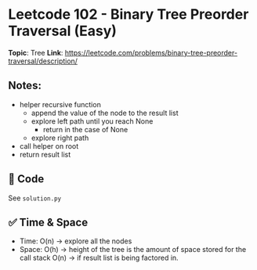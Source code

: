 # Leetcode 102 - Binary Tree Preorder Traversal (Easy)

**Topic**: Tree
**Link**: https://leetcode.com/problems/binary-tree-preorder-traversal/description/

## Notes: 
 - helper recursive function
    - append the value of the node to the result list
    - explore left path until you reach None
        - return in the case of None
    - explore right path
 - call helper on root
 - return result list

## 🧪 Code
See `solution.py`

## ✅ Time & Space
- Time: O(n) -> explore all the nodes
- Space: O(h) -> height of the tree is the amount of space stored for the call stack
         O(n) -> if result list is being factored in. 

